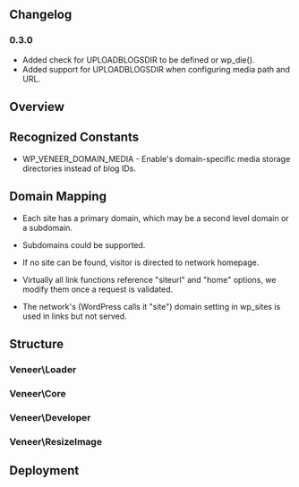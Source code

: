 ## Changelog

### 0.3.0
 - Added check for UPLOADBLOGSDIR to be defined or wp_die().
 - Added support for UPLOADBLOGSDIR when configuring media path and URL.

## Overview

## Recognized Constants

 - WP_VENEER_DOMAIN_MEDIA - Enable's domain-specific media storage directories instead of blog IDs.

## Domain Mapping

 - Each site has a primary domain, which may be a second level domain or a subdomain.
 - Subdomains could be supported.
 - If no site can be found, visitor is directed to network homepage.
 - Virtually all link functions reference "siteurl" and "home" options, we modify them once a request is validated.

 - The network's (WordPress calls it "site") domain setting in wp_sites is used in links but not served.

## Structure

### Veneer\Loader

### Veneer\Core

### Veneer\Developer

### Veneer\ResizeImage

## Deployment